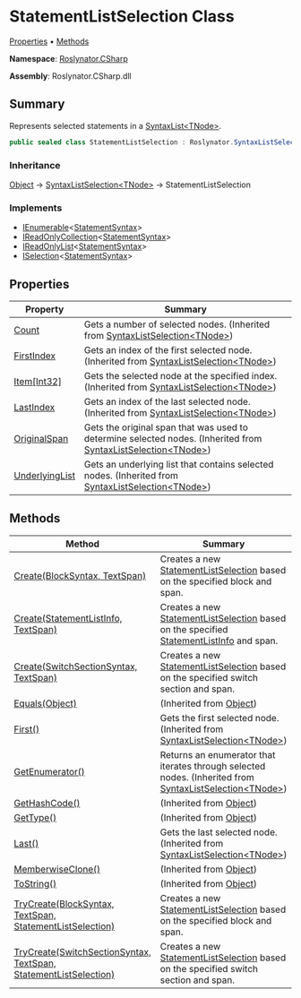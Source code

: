# StatementListSelection Class

[Properties](#properties) &#x2022; [Methods](#methods)

**Namespace**: [Roslynator.CSharp](../README.md)

**Assembly**: Roslynator\.CSharp\.dll

## Summary

Represents selected statements in a [SyntaxList\<TNode>](https://docs.microsoft.com/en-us/dotnet/api/microsoft.codeanalysis.syntaxlist-1)\.

```csharp
public sealed class StatementListSelection : Roslynator.SyntaxListSelection<Microsoft.CodeAnalysis.CSharp.Syntax.StatementSyntax>
```

### Inheritance

[Object](https://docs.microsoft.com/en-us/dotnet/api/system.object) &#x2192; [SyntaxListSelection\<TNode>](../../SyntaxListSelection-1/README.md) &#x2192; StatementListSelection

### Implements

* [IEnumerable](https://docs.microsoft.com/en-us/dotnet/api/system.collections.generic.ienumerable-1)\<[StatementSyntax](https://docs.microsoft.com/en-us/dotnet/api/microsoft.codeanalysis.csharp.syntax.statementsyntax)>
* [IReadOnlyCollection](https://docs.microsoft.com/en-us/dotnet/api/system.collections.generic.ireadonlycollection-1)\<[StatementSyntax](https://docs.microsoft.com/en-us/dotnet/api/microsoft.codeanalysis.csharp.syntax.statementsyntax)>
* [IReadOnlyList](https://docs.microsoft.com/en-us/dotnet/api/system.collections.generic.ireadonlylist-1)\<[StatementSyntax](https://docs.microsoft.com/en-us/dotnet/api/microsoft.codeanalysis.csharp.syntax.statementsyntax)>
* [ISelection](../../ISelection-1/README.md)\<[StatementSyntax](https://docs.microsoft.com/en-us/dotnet/api/microsoft.codeanalysis.csharp.syntax.statementsyntax)>

## Properties

| Property | Summary |
| -------- | ------- |
| [Count](../../SyntaxListSelection-1/Count/README.md) | Gets a number of selected nodes\. \(Inherited from [SyntaxListSelection\<TNode>](../../SyntaxListSelection-1/README.md)\) |
| [FirstIndex](../../SyntaxListSelection-1/FirstIndex/README.md) | Gets an index of the first selected node\. \(Inherited from [SyntaxListSelection\<TNode>](../../SyntaxListSelection-1/README.md)\) |
| [Item\[Int32\]](../../SyntaxListSelection-1/Item/README.md) | Gets the selected node at the specified index\. \(Inherited from [SyntaxListSelection\<TNode>](../../SyntaxListSelection-1/README.md)\) |
| [LastIndex](../../SyntaxListSelection-1/LastIndex/README.md) | Gets an index of the last selected node\. \(Inherited from [SyntaxListSelection\<TNode>](../../SyntaxListSelection-1/README.md)\) |
| [OriginalSpan](../../SyntaxListSelection-1/OriginalSpan/README.md) | Gets the original span that was used to determine selected nodes\. \(Inherited from [SyntaxListSelection\<TNode>](../../SyntaxListSelection-1/README.md)\) |
| [UnderlyingList](../../SyntaxListSelection-1/UnderlyingList/README.md) | Gets an underlying list that contains selected nodes\. \(Inherited from [SyntaxListSelection\<TNode>](../../SyntaxListSelection-1/README.md)\) |

## Methods

| Method | Summary |
| ------ | ------- |
| [Create(BlockSyntax, TextSpan)](Create/README.md#Roslynator_CSharp_StatementListSelection_Create_Microsoft_CodeAnalysis_CSharp_Syntax_BlockSyntax_Microsoft_CodeAnalysis_Text_TextSpan_) | Creates a new [StatementListSelection](./README.md) based on the specified block and span\. |
| [Create(StatementListInfo, TextSpan)](Create/README.md#Roslynator_CSharp_StatementListSelection_Create_Roslynator_CSharp_Syntax_StatementListInfo__Microsoft_CodeAnalysis_Text_TextSpan_) | Creates a new [StatementListSelection](./README.md) based on the specified [StatementListInfo](../Syntax/StatementListInfo/README.md) and span\. |
| [Create(SwitchSectionSyntax, TextSpan)](Create/README.md#Roslynator_CSharp_StatementListSelection_Create_Microsoft_CodeAnalysis_CSharp_Syntax_SwitchSectionSyntax_Microsoft_CodeAnalysis_Text_TextSpan_) | Creates a new [StatementListSelection](./README.md) based on the specified switch section and span\. |
| [Equals(Object)](https://docs.microsoft.com/en-us/dotnet/api/system.object.equals) |  \(Inherited from [Object](https://docs.microsoft.com/en-us/dotnet/api/system.object)\) |
| [First()](../../SyntaxListSelection-1/First/README.md) | Gets the first selected node\. \(Inherited from [SyntaxListSelection\<TNode>](../../SyntaxListSelection-1/README.md)\) |
| [GetEnumerator()](../../SyntaxListSelection-1/GetEnumerator/README.md) | Returns an enumerator that iterates through selected nodes\. \(Inherited from [SyntaxListSelection\<TNode>](../../SyntaxListSelection-1/README.md)\) |
| [GetHashCode()](https://docs.microsoft.com/en-us/dotnet/api/system.object.gethashcode) |  \(Inherited from [Object](https://docs.microsoft.com/en-us/dotnet/api/system.object)\) |
| [GetType()](https://docs.microsoft.com/en-us/dotnet/api/system.object.gettype) |  \(Inherited from [Object](https://docs.microsoft.com/en-us/dotnet/api/system.object)\) |
| [Last()](../../SyntaxListSelection-1/Last/README.md) | Gets the last selected node\. \(Inherited from [SyntaxListSelection\<TNode>](../../SyntaxListSelection-1/README.md)\) |
| [MemberwiseClone()](https://docs.microsoft.com/en-us/dotnet/api/system.object.memberwiseclone) |  \(Inherited from [Object](https://docs.microsoft.com/en-us/dotnet/api/system.object)\) |
| [ToString()](https://docs.microsoft.com/en-us/dotnet/api/system.object.tostring) |  \(Inherited from [Object](https://docs.microsoft.com/en-us/dotnet/api/system.object)\) |
| [TryCreate(BlockSyntax, TextSpan, StatementListSelection)](TryCreate/README.md#Roslynator_CSharp_StatementListSelection_TryCreate_Microsoft_CodeAnalysis_CSharp_Syntax_BlockSyntax_Microsoft_CodeAnalysis_Text_TextSpan_Roslynator_CSharp_StatementListSelection__) | Creates a new [StatementListSelection](./README.md) based on the specified block and span\. |
| [TryCreate(SwitchSectionSyntax, TextSpan, StatementListSelection)](TryCreate/README.md#Roslynator_CSharp_StatementListSelection_TryCreate_Microsoft_CodeAnalysis_CSharp_Syntax_SwitchSectionSyntax_Microsoft_CodeAnalysis_Text_TextSpan_Roslynator_CSharp_StatementListSelection__) | Creates a new [StatementListSelection](./README.md) based on the specified switch section and span\. |

